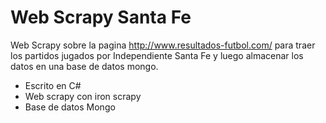 # Web Scrapy Santa Fe


Web Scrapy sobre la pagina http://www.resultados-futbol.com/ para traer los partidos jugados por Independiente Santa Fe y luego almacenar los datos en una base de datos mongo. 

- Escrito en C#
- Web scrapy con iron scrapy
- Base de datos Mongo
